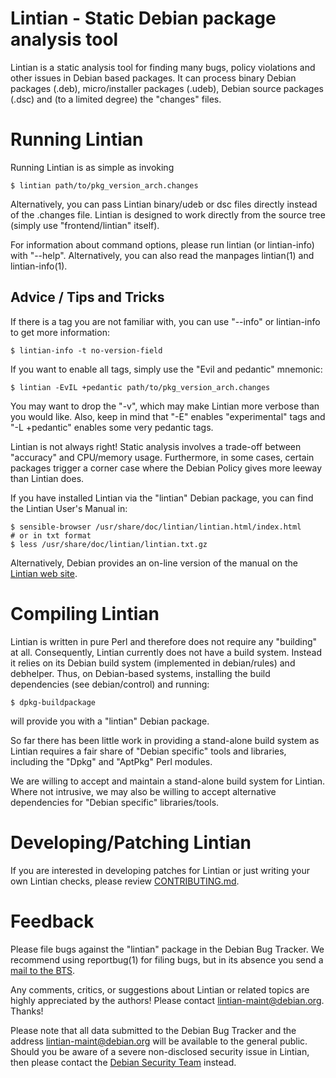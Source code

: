 Lintian - Static Debian package analysis tool
=============================================

Lintian is a static analysis tool for finding many bugs, policy
violations and other issues in Debian based packages.  It can process
binary Debian packages (.deb), micro/installer packages (.udeb),
Debian source packages (.dsc) and (to a limited degree) the "changes"
files.


Running Lintian
===============

Running Lintian is as simple as invoking

    $ lintian path/to/pkg_version_arch.changes

Alternatively, you can pass Lintian binary/udeb or dsc files directly
instead of the .changes file.  Lintian is designed to work directly
from the source tree (simply use "frontend/lintian" itself).

For information about command options, please run lintian (or
lintian-info) with "--help". Alternatively, you can also read the
manpages lintian(1) and lintian-info(1).

Advice / Tips and Tricks
------------------------

If there is a tag you are not familiar with, you can use "--info" or
lintian-info to get more information:

    $ lintian-info -t no-version-field

If you want to enable all tags, simply use the "Evil and pedantic"
mnemonic:

    $ lintian -EvIL +pedantic path/to/pkg_version_arch.changes

You may want to drop the "-v", which may make Lintian more verbose
than you would like.  Also, keep in mind that "-E" enables
"experimental" tags and "-L +pedantic" enables some very pedantic
tags.

Lintian is not always right!  Static analysis involves a trade-off
between "accuracy" and CPU/memory usage.  Furthermore, in some cases,
certain packages trigger a corner case where the Debian Policy gives
more leeway than Lintian does.

If you have installed Lintian via the "lintian" Debian package, you
can find the Lintian User's Manual in:

    $ sensible-browser /usr/share/doc/lintian/lintian.html/index.html
    # or in txt format
    $ less /usr/share/doc/lintian/lintian.txt.gz

Alternatively, Debian provides an on-line version of the manual on
the [Lintian web site][online-manual].

[online-manual]: https://lintian.debian.org/manual/index.html

Compiling Lintian
=================

Lintian is written in pure Perl and therefore does not require any
"building" at all.  Consequently, Lintian currently does not have a
build system.  Instead it relies on its Debian build system
(implemented in debian/rules) and debhelper.  Thus, on Debian-based
systems, installing the build dependencies (see debian/control) and
running:

    $ dpkg-buildpackage

will provide you with a "lintian" Debian package.

So far there has been little work in providing a stand-alone build
system as Lintian requires a fair share of "Debian specific" tools and
libraries, including the "Dpkg" and "AptPkg" Perl modules.

We are willing to accept and maintain a stand-alone build system for
Lintian.  Where not intrusive, we may also be willing to accept
alternative dependencies for "Debian specific" libraries/tools.

Developing/Patching Lintian
===========================

If you are interested in developing patches for Lintian or just
writing your own Lintian checks, please review
[CONTRIBUTING.md](CONTRIBUTING.md).

Feedback
========

Please file bugs against the "lintian" package in the Debian Bug
Tracker.  We recommend using reportbug(1) for filing bugs, but
in its absence you send a [mail to the BTS][bts-report-bug].

Any comments, critics, or suggestions about Lintian or related topics
are highly appreciated by the authors! Please contact
<lintian-maint@debian.org>.  Thanks!

Please note that all data submitted to the Debian Bug Tracker and the
address <lintian-maint@debian.org> will be available to the general
public.  Should you be aware of a severe non-disclosed security issue
in Lintian, then please contact the
[Debian Security Team][report-security-issue] instead.

[bts-report-bug]: https://www.debian.org/Bugs/Reporting

[report-security-issue]: https://www.debian.org/security/faq#contact
